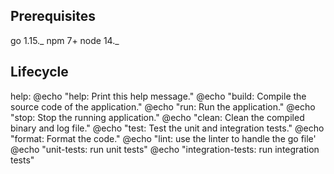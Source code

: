 ## Prerequisites

go 1.15._
npm 7+
node 14._

## Lifecycle

help:
	@echo "help: Print this help message."
	@echo "build: Compile the source code of the application."
	@echo "run: Run the application."
	@echo "stop: Stop the running application."
	@echo "clean: Clean the compiled binary and log file."
	@echo "test: Test the unit and integration tests."
	@echo "format: Format the code."
	@echo "lint: use the linter to handle the go file'
	@echo "unit-tests: run unit tests"
	@echo "integration-tests: run integration tests"
